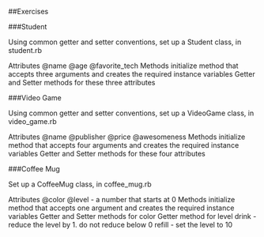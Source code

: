 ##Exercises

###Student

Using common getter and setter conventions, set up a Student class, in student.rb

Attributes
@name
@age
@favorite_tech
Methods
initialize method that accepts three arguments and creates the required instance variables
Getter and Setter methods for these three attributes

###Video Game

Using common getter and setter conventions, set up a VideoGame class, in video_game.rb

Attributes
@name
@publisher
@price
@awesomeness
Methods
initialize method that accepts four arguments and creates the required instance variables
Getter and Setter methods for these four attributes

###Coffee Mug

Set up a CoffeeMug class, in coffee_mug.rb

Attributes
@color
@level - a number that starts at 0
Methods
initialize method that accepts one argument and creates the required instance variables
Getter and Setter methods for color
Getter method for level
drink - reduce the level by 1. do not reduce below 0
refill - set the level to 10
